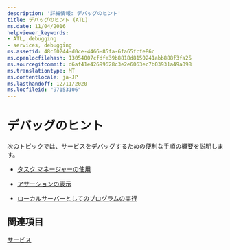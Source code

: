 ```yaml
---
description: '詳細情報: デバッグのヒント'
title: デバッグのヒント (ATL)
ms.date: 11/04/2016
helpviewer_keywords:
- ATL, debugging
- services, debugging
ms.assetid: 48c60244-d0ce-4466-85fa-6fa65fcfe86c
ms.openlocfilehash: 13054007cfdfe39b8818d8150241abb888f3fa25
ms.sourcegitcommit: d6af41e42699628c3e2e6063ec7b03931a49a098
ms.translationtype: MT
ms.contentlocale: ja-JP
ms.lasthandoff: 12/11/2020
ms.locfileid: "97153106"
---
```

# <a name="debugging-tips"></a>デバッグのヒント

次のトピックでは、サービスをデバッグするための便利な手順の概要を説明します。

- [タスク マネージャーの使用](../atl/using-task-manager.md)

- [アサーションの表示](../atl/displaying-assertions.md)

- [ローカルサーバーとしてのプログラムの実行](../atl/running-the-program-as-a-local-server.md)

## <a name="see-also"></a>関連項目

[サービス](../atl/atl-services.md)
